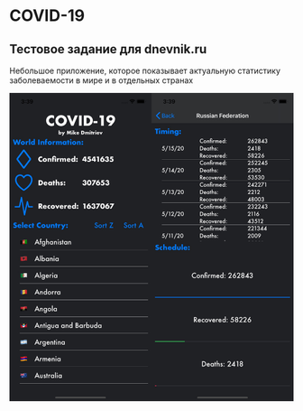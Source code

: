 # COVID-19
## Тестовое задание для dnevnik.ru

Небольшое приложение, которое показывает актуальную статистику заболеваемости в мире и в отдельных странах 

![Альтернативный текст](https://github.com/MikhailDM/Test_Covid-19/blob/master/_Graphics/_Screenshots/All.jpg)
